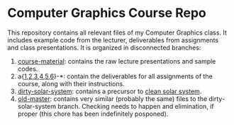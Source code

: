 # Computer Graphics Course Repo

This repository contains all relevant files of my Computer Graphics class. It includes example code from the lecturer, deliverables from assignments and class presentations. It is organized in disconnected branches:

1. [course-material](course-material): contains the raw lecture presentations and sample codes.
1. a{[1](a1-basic-figures),[2](a2-3d-figures),[3](a3-solar-system),[4](a4-bunny-hopping),[5](a5-robot-invaders),[6](a6-not-star-fox)}-*: contain the deliverables for all assignments of the course, along with their instructions.
1. [dirty-solar-system](dirty-solar-system): contains a precursor to [clean solar system](https://github.com/jginsburgn/solar-system).
1. [old-master](old-master): contains very similar (probably the same) files to the dirty-solar-system branch. Checking needs to happen and elimination, if proper (this chore has been indefinitely posponed).